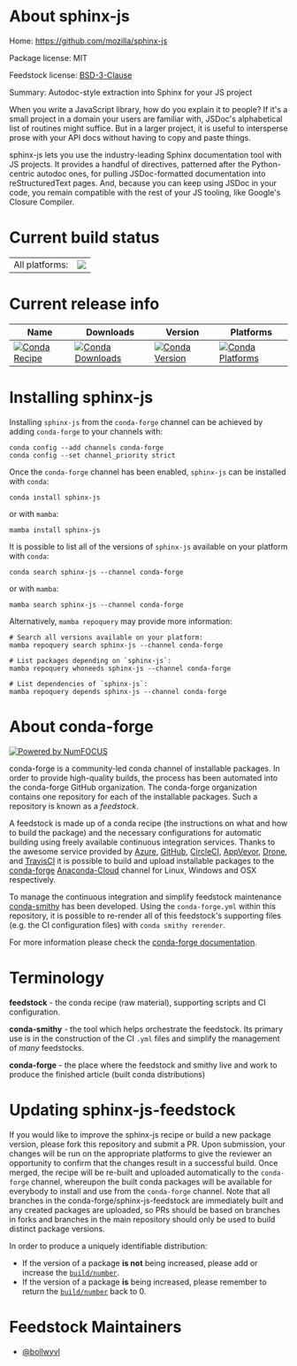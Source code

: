 About sphinx-js
===============

Home: https://github.com/mozilla/sphinx-js

Package license: MIT

Feedstock license: [BSD-3-Clause](https://github.com/conda-forge/sphinx-js-feedstock/blob/main/LICENSE.txt)

Summary: Autodoc-style extraction into Sphinx for your JS project

When you write a JavaScript library, how do you explain it to people? If
it's a small project in a domain your users are familiar with, JSDoc's
alphabetical list of routines might suffice. But in a larger project, it is
useful to intersperse prose with your API docs without having to copy and
paste things.

sphinx-js lets you use the industry-leading Sphinx documentation tool with
JS projects. It provides a handful of directives, patterned after the
Python-centric autodoc ones, for pulling JSDoc-formatted documentation into
reStructuredText pages. And, because you can keep using JSDoc in your code,
you remain compatible with the rest of your JS tooling, like Google's
Closure Compiler.


Current build status
====================


<table><tr><td>All platforms:</td>
    <td>
      <a href="https://dev.azure.com/conda-forge/feedstock-builds/_build/latest?definitionId=8435&branchName=main">
        <img src="https://dev.azure.com/conda-forge/feedstock-builds/_apis/build/status/sphinx-js-feedstock?branchName=main">
      </a>
    </td>
  </tr>
</table>

Current release info
====================

| Name | Downloads | Version | Platforms |
| --- | --- | --- | --- |
| [![Conda Recipe](https://img.shields.io/badge/recipe-sphinx--js-green.svg)](https://anaconda.org/conda-forge/sphinx-js) | [![Conda Downloads](https://img.shields.io/conda/dn/conda-forge/sphinx-js.svg)](https://anaconda.org/conda-forge/sphinx-js) | [![Conda Version](https://img.shields.io/conda/vn/conda-forge/sphinx-js.svg)](https://anaconda.org/conda-forge/sphinx-js) | [![Conda Platforms](https://img.shields.io/conda/pn/conda-forge/sphinx-js.svg)](https://anaconda.org/conda-forge/sphinx-js) |

Installing sphinx-js
====================

Installing `sphinx-js` from the `conda-forge` channel can be achieved by adding `conda-forge` to your channels with:

```
conda config --add channels conda-forge
conda config --set channel_priority strict
```

Once the `conda-forge` channel has been enabled, `sphinx-js` can be installed with `conda`:

```
conda install sphinx-js
```

or with `mamba`:

```
mamba install sphinx-js
```

It is possible to list all of the versions of `sphinx-js` available on your platform with `conda`:

```
conda search sphinx-js --channel conda-forge
```

or with `mamba`:

```
mamba search sphinx-js --channel conda-forge
```

Alternatively, `mamba repoquery` may provide more information:

```
# Search all versions available on your platform:
mamba repoquery search sphinx-js --channel conda-forge

# List packages depending on `sphinx-js`:
mamba repoquery whoneeds sphinx-js --channel conda-forge

# List dependencies of `sphinx-js`:
mamba repoquery depends sphinx-js --channel conda-forge
```


About conda-forge
=================

[![Powered by
NumFOCUS](https://img.shields.io/badge/powered%20by-NumFOCUS-orange.svg?style=flat&colorA=E1523D&colorB=007D8A)](https://numfocus.org)

conda-forge is a community-led conda channel of installable packages.
In order to provide high-quality builds, the process has been automated into the
conda-forge GitHub organization. The conda-forge organization contains one repository
for each of the installable packages. Such a repository is known as a *feedstock*.

A feedstock is made up of a conda recipe (the instructions on what and how to build
the package) and the necessary configurations for automatic building using freely
available continuous integration services. Thanks to the awesome service provided by
[Azure](https://azure.microsoft.com/en-us/services/devops/), [GitHub](https://github.com/),
[CircleCI](https://circleci.com/), [AppVeyor](https://www.appveyor.com/),
[Drone](https://cloud.drone.io/welcome), and [TravisCI](https://travis-ci.com/)
it is possible to build and upload installable packages to the
[conda-forge](https://anaconda.org/conda-forge) [Anaconda-Cloud](https://anaconda.org/)
channel for Linux, Windows and OSX respectively.

To manage the continuous integration and simplify feedstock maintenance
[conda-smithy](https://github.com/conda-forge/conda-smithy) has been developed.
Using the ``conda-forge.yml`` within this repository, it is possible to re-render all of
this feedstock's supporting files (e.g. the CI configuration files) with ``conda smithy rerender``.

For more information please check the [conda-forge documentation](https://conda-forge.org/docs/).

Terminology
===========

**feedstock** - the conda recipe (raw material), supporting scripts and CI configuration.

**conda-smithy** - the tool which helps orchestrate the feedstock.
                   Its primary use is in the construction of the CI ``.yml`` files
                   and simplify the management of *many* feedstocks.

**conda-forge** - the place where the feedstock and smithy live and work to
                  produce the finished article (built conda distributions)


Updating sphinx-js-feedstock
============================

If you would like to improve the sphinx-js recipe or build a new
package version, please fork this repository and submit a PR. Upon submission,
your changes will be run on the appropriate platforms to give the reviewer an
opportunity to confirm that the changes result in a successful build. Once
merged, the recipe will be re-built and uploaded automatically to the
`conda-forge` channel, whereupon the built conda packages will be available for
everybody to install and use from the `conda-forge` channel.
Note that all branches in the conda-forge/sphinx-js-feedstock are
immediately built and any created packages are uploaded, so PRs should be based
on branches in forks and branches in the main repository should only be used to
build distinct package versions.

In order to produce a uniquely identifiable distribution:
 * If the version of a package **is not** being increased, please add or increase
   the [``build/number``](https://docs.conda.io/projects/conda-build/en/latest/resources/define-metadata.html#build-number-and-string).
 * If the version of a package **is** being increased, please remember to return
   the [``build/number``](https://docs.conda.io/projects/conda-build/en/latest/resources/define-metadata.html#build-number-and-string)
   back to 0.

Feedstock Maintainers
=====================

* [@bollwyvl](https://github.com/bollwyvl/)

